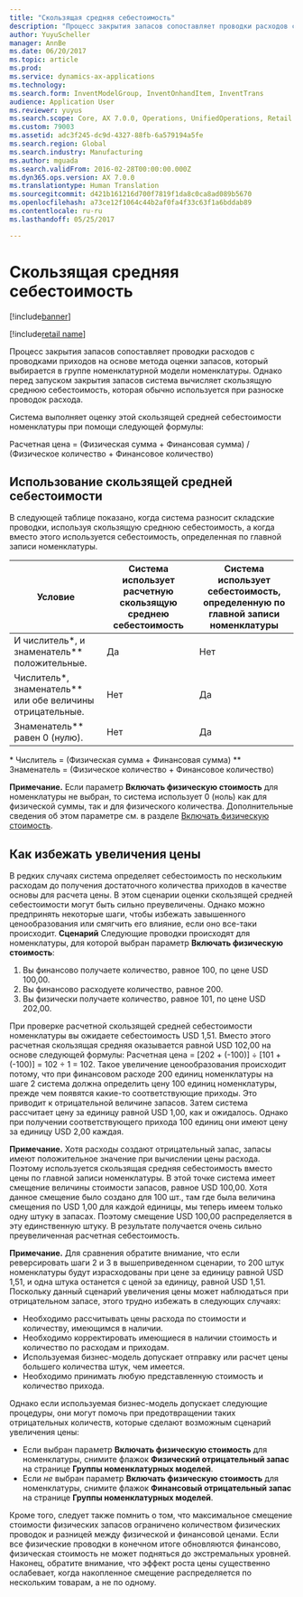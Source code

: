 ```yaml
---
title: "Скользящая средняя себестоимость"
description: "Процесс закрытия запасов сопоставляет проводки расходов с проводками приходов на основе метода оценки запасов, который выбирается в группе номенклатурной модели номенклатуры. Однако перед запуском закрытия запасов система вычисляет скользящую среднюю себестоимость, которая обычно используется при разноске проводок расхода."
author: YuyuScheller
manager: AnnBe
ms.date: 06/20/2017
ms.topic: article
ms.prod: 
ms.service: dynamics-ax-applications
ms.technology: 
ms.search.form: InventModelGroup, InventOnhandItem, InventTrans
audience: Application User
ms.reviewer: yuyus
ms.search.scope: Core, AX 7.0.0, Operations, UnifiedOperations, Retail
ms.custom: 79003
ms.assetid: adc3f245-dc9d-4327-88fb-6a579194a5fe
ms.search.region: Global
ms.search.industry: Manufacturing
ms.author: mguada
ms.search.validFrom: 2016-02-28T00:00:00.000Z
ms.dyn365.ops.version: AX 7.0.0
ms.translationtype: Human Translation
ms.sourcegitcommit: d421b161216d700f7819f1da8c0ca8ad089b5670
ms.openlocfilehash: a73ce12f1064c44b2af0fa4f33c63f1a6bddab89
ms.contentlocale: ru-ru
ms.lasthandoff: 05/25/2017

---
```


# <a name="running-average-cost-price"></a>Скользящая средняя себестоимость

[!include[banner](../includes/banner.md)]

[!include[retail name](../includes/retail-name.md)]


Процесс закрытия запасов сопоставляет проводки расходов с проводками приходов на основе метода оценки запасов, который выбирается в группе номенклатурной модели номенклатуры. Однако перед запуском закрытия запасов система вычисляет скользящую среднюю себестоимость, которая обычно используется при разноске проводок расхода.

Система выполняет оценку этой скользящей средней себестоимости номенклатуры при помощи следующей формулы: 

Расчетная цена = (Физическая сумма + Финансовая сумма) / (Физическое количество + Финансовое количество)

## <a name="using-the-running-average-cost-price"></a>Использование скользящей средней себестоимости
В следующей таблице показано, когда система разносит складские проводки, используя скользящую среднюю себестоимость, а когда вместо этого используется себестоимость, определенная по главной записи номенклатуры.

| Условие                                               | Система использует расчетную скользящую среднею себестоимость | Система использует себестоимость, определенную по главной записи номенклатуры |
|---------------------------------------------------------|----------------------------------------------------------|-------------------------------------------------------------------|
| И числитель\*, и знаменатель\*\* положительные.  | Да                                                      | Нет                                                                |
| Числитель\*, знаменатель\*\* или обе величины отрицательные. | Нет                                                       | Да                                                               |
| Знаменатель\*\* равен 0 (нулю).                        | Нет                                                       | Да                                                               |

\* Числитель = (Физическая сумма + Финансовая сумма) \*\* Знаменатель = (Физическое количество + Финансовое количество) 

**Примечание.** Если параметр **Включать физическую стоимость** для номенклатуры не выбран, то система использует 0 (ноль) как для физической суммы, так и для физического количества. Дополнительные сведения об этом параметре см. в разделе [Включать физическую стоимость](include-physical-value.md).

## <a name="avoiding-pricing-amplification"></a>Как избежать увеличения цены
В редких случаях система определяет себестоимость по нескольким расходам до получения достаточного количества приходов в качестве основы для расчета цены. В этом сценарии оценки скользящей средней себестоимости могут быть сильно преувеличены. Однако можно предпринять некоторые шаги, чтобы избежать завышенного ценообразования или смягчить его влияние, если оно все-таки происходит. **Сценарий** Следующие проводки происходят для номенклатуры, для которой выбран параметр **Включать физическую стоимость**:

1.  Вы финансово получаете количество, равное 100, по цене USD 100,00.
2.  Вы финансово расходуете количество, равное 200.
3.  Вы физически получаете количество, равное 101, по цене USD 202,00.

При проверке расчетной скользящей средней себестоимости номенклатуры вы ожидаете себестоимость USD 1,51. Вместо этого расчетная скользящая средняя оказывается равной USD 102,00 на основе следующей формулы: Расчетная цена = \[202 + (-100)\] ÷ \[101 + (-100)\] = 102 ÷ 1 = 102. Такое увеличение ценообразования происходит потому, что при финансовом расходе 200 единиц номенклатуры на шаге 2 система должна определить цену 100 единиц номенклатуры, прежде чем появятся какие-то соответствующие приходы. Это приводит к отрицательной величине запасов. Затем система рассчитает цену за единицу равной USD 1,00, как и ожидалось. Однако при получении соответствующего прихода 100 единиц они имеют цену за единицу USD 2,00 каждая. 

**Примечание.** Хотя расходы создают отрицательный запас, запасы имеют положительное значение при вычислении цены расхода. Поэтому используется скользящая средняя себестоимость вместо цены по главной записи номенклатуры. В этой точке система имеет смещение величины стоимости запасов, равное USD 100,00. Хотя данное смещение было создано для 100 шт., там где была величина смещения по USD 1,00 для каждой единицы, мы теперь имеем только одну штуку в запасах. Поэтому смещение USD 100,00 распределяется в эту единственную штуку. В результате получается очень сильно преувеличенная расчетная себестоимость. 

**Примечание.** Для сравнения обратите внимание, что если реверсировать шаги 2 и 3 в вышеприведенном сценарии, то 200 штук номенклатуры будут израсходованы при цене за единицу равной USD 1,51, и одна штука останется с ценой за единицу, равной USD 1,51. Поскольку данный сценарий увеличения цены может наблюдаться при отрицательном запасе, этого трудно избежать в следующих случаях:

-   Необходимо рассчитывать цены расхода по стоимости и количеству, имеющимся в наличии.
-   Необходимо корректировать имеющиеся в наличии стоимость и количество по расходам и приходам.
-   Используемая бизнес-модель допускает отправку или расчет цены большего количества штук, чем имеется.
-   Необходимо принимать любую представленную стоимость и количество прихода.

Однако если используемая бизнес-модель допускает следующие процедуры, они могут помочь при предотвращении таких отрицательных количеств, которые сделают возможным сценарий увеличения цены:

-   Если выбран параметр **Включать физическую стоимость** для номенклатуры, снимите флажок **Физический отрицательный запас** на странице **Группы номенклатурных моделей**.
-   Если *не* выбран параметр **Включать физическую стоимость** для номенклатуры, снимите флажок **Финансовый отрицательный запас** на странице **Группы номенклатурных моделей**.

Кроме того, следует также помнить о том, что максимальное смещение стоимости физических запасов ограничено количеством физических проводок и разницей между физической и финансовой ценами. Если все физические проводки в конечном итоге обновляются финансово, физическая стоимость не может подняться до экстремальных уровней. Наконец, обратите внимание, что эффект роста цены существенно ослабевает, когда накопленное смещение распределяется по нескольким товарам, а не по одному.




